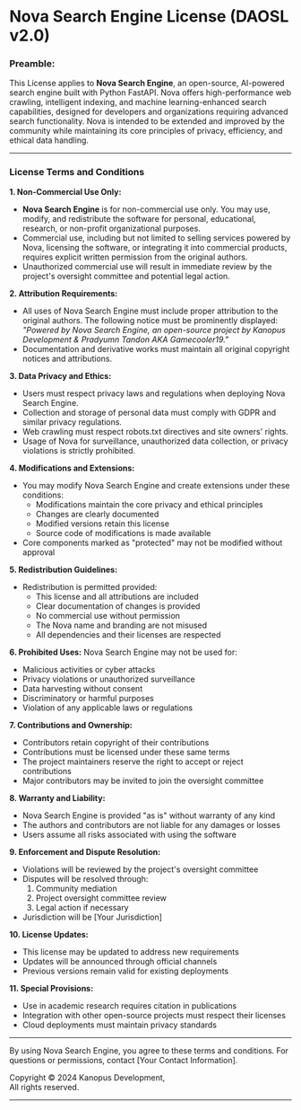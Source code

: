 
# Nova Search Engine License (DAOSL v2.0)

### Preamble:

This License applies to **Nova Search Engine**, an open-source, AI-powered search engine built with Python FastAPI. Nova offers high-performance web crawling, intelligent indexing, and machine learning-enhanced search capabilities, designed for developers and organizations requiring advanced search functionality. Nova is intended to be extended and improved by the community while maintaining its core principles of privacy, efficiency, and ethical data handling.

---

### License Terms and Conditions

**1. Non-Commercial Use Only:**
- **Nova Search Engine** is for non-commercial use only. You may use, modify, and redistribute the software for personal, educational, research, or non-profit organizational purposes.
- Commercial use, including but not limited to selling services powered by Nova, licensing the software, or integrating it into commercial products, requires explicit written permission from the original authors.
- Unauthorized commercial use will result in immediate review by the project's oversight committee and potential legal action.

**2. Attribution Requirements:**
- All uses of Nova Search Engine must include proper attribution to the original authors. The following notice must be prominently displayed:
  _"Powered by Nova Search Engine, an open-source project by Kanopus Development & Pradyumn Tandon AKA Gamecooler19."_
- Documentation and derivative works must maintain all original copyright notices and attributions.

**3. Data Privacy and Ethics:**
- Users must respect privacy laws and regulations when deploying Nova Search Engine.
- Collection and storage of personal data must comply with GDPR and similar privacy regulations.
- Web crawling must respect robots.txt directives and site owners' rights.
- Usage of Nova for surveillance, unauthorized data collection, or privacy violations is strictly prohibited.

**4. Modifications and Extensions:**
- You may modify Nova Search Engine and create extensions under these conditions:
  - Modifications maintain the core privacy and ethical principles
  - Changes are clearly documented
  - Modified versions retain this license
  - Source code of modifications is made available
- Core components marked as "protected" may not be modified without approval

**5. Redistribution Guidelines:**
- Redistribution is permitted provided:
  - This license and all attributions are included
  - Clear documentation of changes is provided
  - No commercial use without permission
  - The Nova name and branding are not misused
  - All dependencies and their licenses are respected

**6. Prohibited Uses:**
Nova Search Engine may not be used for:
- Malicious activities or cyber attacks
- Privacy violations or unauthorized surveillance
- Data harvesting without consent
- Discriminatory or harmful purposes
- Violation of any applicable laws or regulations

**7. Contributions and Ownership:**
- Contributors retain copyright of their contributions
- Contributions must be licensed under these same terms
- The project maintainers reserve the right to accept or reject contributions
- Major contributors may be invited to join the oversight committee

**8. Warranty and Liability:**
- Nova Search Engine is provided "as is" without warranty of any kind
- The authors and contributors are not liable for any damages or losses
- Users assume all risks associated with using the software

**9. Enforcement and Dispute Resolution:**
- Violations will be reviewed by the project's oversight committee
- Disputes will be resolved through:
  1. Community mediation
  2. Project oversight committee review
  3. Legal action if necessary
- Jurisdiction will be [Your Jurisdiction]

**10. License Updates:**
- This license may be updated to address new requirements
- Updates will be announced through official channels
- Previous versions remain valid for existing deployments

**11. Special Provisions:**
- Use in academic research requires citation in publications
- Integration with other open-source projects must respect their licenses
- Cloud deployments must maintain privacy standards

---

By using Nova Search Engine, you agree to these terms and conditions. For questions or permissions, contact [Your Contact Information].

Copyright © 2024 Kanopus Development,           
All rights reserved.

---

